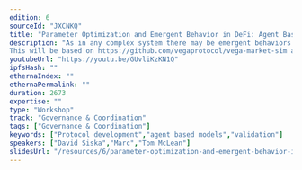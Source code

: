 ```yaml
---
edition: 6
sourceId: "JXCNKQ"
title: "Parameter Optimization and Emergent Behavior in DeFi: Agent Based Simulations and Reinforcement Learning"
description: "As in any complex system there may be emergent behaviors in DeFi protocols. In this workshop we will show the basics of how agent based simulations combined with reinforcement learning can be used to explore these and also for optimization of various protocol parameter values. 
This will be based on https://github.com/vegaprotocol/vega-market-sim and https://github.com/msabvid/cpm_agent_based_sim . Ideally, try to follow setup in Vega-market-sim beforehand, but we'll go through it together."
youtubeUrl: "https://youtu.be/GUvliKzKN1Q"
ipfsHash: ""
ethernaIndex: ""
ethernaPermalink: ""
duration: 2673
expertise: ""
type: "Workshop"
track: "Governance & Coordination"
tags: ["Governance & Coordination"]
keywords: ["Protocol development","agent based models","validation"]
speakers: ["David Siska","Marc","Tom McLean"]
slidesUrl: "/resources/6/parameter-optimization-and-emergent-behavior-in-defi-agent-based-simulations-and-reinforcement-learning.pdf"
---
```

